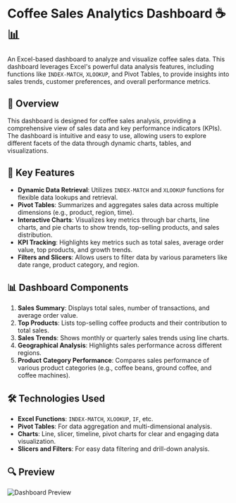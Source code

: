 # Coffee Sales Analytics Dashboard ☕📊

An Excel-based dashboard to analyze and visualize coffee sales data. This dashboard leverages Excel's powerful data analysis features, including functions like `INDEX-MATCH`, `XLOOKUP`, and Pivot Tables, to provide insights into sales trends, customer preferences, and overall performance metrics.

## 📑 Overview

This dashboard is designed for coffee sales analysis, providing a comprehensive view of sales data and key performance indicators (KPIs). The dashboard is intuitive and easy to use, allowing users to explore different facets of the data through dynamic charts, tables, and visualizations.

## 🚀 Key Features

- **Dynamic Data Retrieval**: Utilizes `INDEX-MATCH` and `XLOOKUP` functions for flexible data lookups and retrieval.
- **Pivot Tables**: Summarizes and aggregates sales data across multiple dimensions (e.g., product, region, time).
- **Interactive Charts**: Visualizes key metrics through bar charts, line charts, and pie charts to show trends, top-selling products, and sales distribution.
- **KPI Tracking**: Highlights key metrics such as total sales, average order value, top products, and growth trends.
- **Filters and Slicers**: Allows users to filter data by various parameters like date range, product category, and region.

## 📊 Dashboard Components

1. **Sales Summary**: Displays total sales, number of transactions, and average order value.
2. **Top Products**: Lists top-selling coffee products and their contribution to total sales.
3. **Sales Trends**: Shows monthly or quarterly sales trends using line charts.
4. **Geographical Analysis**: Highlights sales performance across different regions.
6. **Product Category Performance**: Compares sales performance of various product categories (e.g., coffee beans, ground coffee, and coffee machines).

## 🛠️ Technologies Used

- **Excel Functions**: `INDEX-MATCH`, `XLOOKUP`, `IF`, etc.
- **Pivot Tables**: For data aggregation and multi-dimensional analysis.
- **Charts**: Line, slicer, timeline, pivot charts for clear and engaging data visualization.
- **Slicers and Filters**: For easy data filtering and drill-down analysis.


## 🔍 Preview

![Dashboard Preview](coffee_sales.preview.gif)







